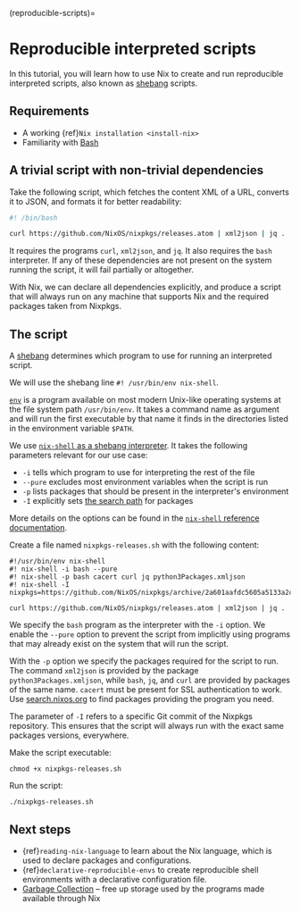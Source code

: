 (reproducible-scripts)=

# Reproducible interpreted scripts

In this tutorial, you will learn how to use Nix to create and run reproducible interpreted scripts, also known as [shebang] scripts.

## Requirements

- A working {ref}`Nix installation <install-nix>`
- Familiarity with [Bash]

## A trivial script with non-trivial dependencies

Take the following script, which fetches the content XML of a URL, converts it to JSON, and formats it for better readability:

```bash
#! /bin/bash

curl https://github.com/NixOS/nixpkgs/releases.atom | xml2json | jq .
```

It requires the programs `curl`, `xml2json`, and `jq`.
It also requires the `bash` interpreter.
If any of these dependencies are not present on the system running the script, it will fail partially or altogether.

With Nix, we can declare all dependencies explicitly, and produce a script that will always run on any machine that supports Nix and the required packages taken from Nixpkgs.

## The script

A [shebang] determines which program to use for running an interpreted script.

[Bash]: https://www.gnu.org/software/bash/
[shebang]: https://en.wikipedia.org/wiki/Shebang_(Unix)

We will use the shebang line `#! /usr/bin/env nix-shell`.

[`env`] is a program available on most modern Unix-like operating systems at the file system path `/usr/bin/env`.
It takes a command name as argument and will run the first executable by that name it finds in the directories listed in the environment variable `$PATH`.

[`env`]: https://pubs.opengroup.org/onlinepubs/9699919799/utilities/env.html

We use [`nix-shell` as a shebang interpreter].
It takes the following parameters relevant for our use case:

- `-i` tells which program to use for interpreting the rest of the file
- `--pure` excludes most environment variables when the script is run
- `-p` lists packages that should be present in the interpreter's environment
- `-I` explicitly sets [the search path] for packages

More details on the options can be found in the [`nix-shell` reference documentation](https://nixos.org/manual/nix/stable/command-ref/nix-shell.html#options).

[`nix-shell` as a shebang interpreter]: https://nixos.org/manual/nix/stable/command-ref/nix-shell.html#use-as-a--interpreter
[the search path]: https://nixos.org/manual/nix/unstable/command-ref/opt-common.html#opt-I

Create a file named `nixpkgs-releases.sh` with the following content:

```shell
#!/usr/bin/env nix-shell 
#! nix-shell -i bash --pure
#! nix-shell -p bash cacert curl jq python3Packages.xmljson
#! nix-shell -I nixpkgs=https://github.com/NixOS/nixpkgs/archive/2a601aafdc5605a5133a2ca506a34a3a73377247.tar.gz

curl https://github.com/NixOS/nixpkgs/releases.atom | xml2json | jq .
```

We specify the `bash` program as the interpreter with the `-i` option.
We enable the `--pure` option to prevent the script from implicitly using programs that may already exist on the system that will run the script.

With the `-p` option we specify the packages required for the script to run.
The command `xml2json` is provided by the package `python3Packages.xmljson`, while `bash`, `jq`, and `curl` are provided by packages of the same name. `cacert` must be present for SSL authentication to work. Use [search.nixos.org](https://search.nixos.org/packages) to find packages providing the program you need.

The parameter of `-I` refers to a specific Git commit of the Nixpkgs repository.
This ensures that the script will always run with the exact same packages versions, everywhere.

Make the script executable:

 ```console
 chmod +x nixpkgs-releases.sh
 ```
 
Run the script:

```console
./nixpkgs-releases.sh
```

## Next steps

- {ref}`reading-nix-language` to learn about the Nix language, which is used to declare packages and configurations.
- {ref}`declarative-reproducible-envs` to create reproducible shell environments with a declarative configuration file.
- [Garbage Collection](https://nixos.org/manual/nix/stable/package-management/garbage-collection.html) – free up storage used by the programs made available through Nix

